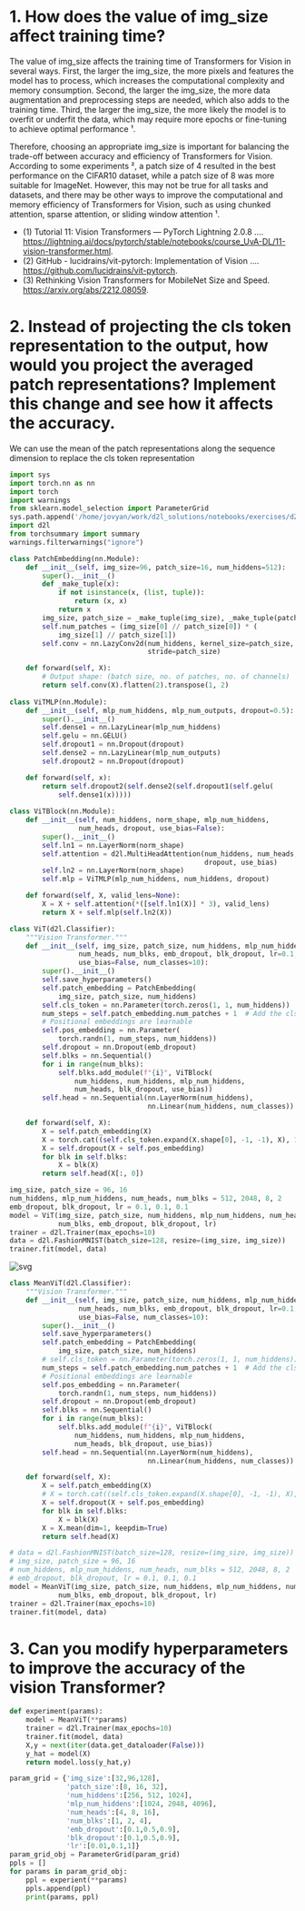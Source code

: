 # 1. How does the value of img_size affect training time?

The value of img_size affects the training time of Transformers for Vision in several ways. First, the larger the img_size, the more pixels and features the model has to process, which increases the computational complexity and memory consumption. Second, the larger the img_size, the more data augmentation and preprocessing steps are needed, which also adds to the training time. Third, the larger the img_size, the more likely the model is to overfit or underfit the data, which may require more epochs or fine-tuning to achieve optimal performance ¹.

Therefore, choosing an appropriate img_size is important for balancing the trade-off between accuracy and efficiency of Transformers for Vision. According to some experiments ², a patch size of 4 resulted in the best performance on the CIFAR10 dataset, while a patch size of 8 was more suitable for ImageNet. However, this may not be true for all tasks and datasets, and there may be other ways to improve the computational and memory efficiency of Transformers for Vision, such as using chunked attention, sparse attention, or sliding window attention ¹.

- (1) Tutorial 11: Vision Transformers — PyTorch Lightning 2.0.8 .... https://lightning.ai/docs/pytorch/stable/notebooks/course_UvA-DL/11-vision-transformer.html.
- (2) GitHub - lucidrains/vit-pytorch: Implementation of Vision .... https://github.com/lucidrains/vit-pytorch.
- (3) Rethinking Vision Transformers for MobileNet Size and Speed. https://arxiv.org/abs/2212.08059.

# 2. Instead of projecting the cls token representation to the output, how would you project the averaged patch representations? Implement this change and see how it affects the accuracy.

We can use the mean of the patch representations along the sequence dimension to replace the cls token representation


```python
import sys
import torch.nn as nn
import torch
import warnings
from sklearn.model_selection import ParameterGrid
sys.path.append('/home/jovyan/work/d2l_solutions/notebooks/exercises/d2l_utils/')
import d2l
from torchsummary import summary
warnings.filterwarnings("ignore")
```


```python
class PatchEmbedding(nn.Module):
    def __init__(self, img_size=96, patch_size=16, num_hiddens=512):
        super().__init__()
        def _make_tuple(x):
            if not isinstance(x, (list, tuple)):
                return (x, x)
            return x
        img_size, patch_size = _make_tuple(img_size), _make_tuple(patch_size)
        self.num_patches = (img_size[0] // patch_size[0]) * (
            img_size[1] // patch_size[1])
        self.conv = nn.LazyConv2d(num_hiddens, kernel_size=patch_size,
                                  stride=patch_size)

    def forward(self, X):
        # Output shape: (batch size, no. of patches, no. of channels)
        return self.conv(X).flatten(2).transpose(1, 2)
    
class ViTMLP(nn.Module):
    def __init__(self, mlp_num_hiddens, mlp_num_outputs, dropout=0.5):
        super().__init__()
        self.dense1 = nn.LazyLinear(mlp_num_hiddens)
        self.gelu = nn.GELU()
        self.dropout1 = nn.Dropout(dropout)
        self.dense2 = nn.LazyLinear(mlp_num_outputs)
        self.dropout2 = nn.Dropout(dropout)

    def forward(self, x):
        return self.dropout2(self.dense2(self.dropout1(self.gelu(
            self.dense1(x)))))
    
class ViTBlock(nn.Module):
    def __init__(self, num_hiddens, norm_shape, mlp_num_hiddens,
                 num_heads, dropout, use_bias=False):
        super().__init__()
        self.ln1 = nn.LayerNorm(norm_shape)
        self.attention = d2l.MultiHeadAttention(num_hiddens, num_heads,
                                                dropout, use_bias)
        self.ln2 = nn.LayerNorm(norm_shape)
        self.mlp = ViTMLP(mlp_num_hiddens, num_hiddens, dropout)

    def forward(self, X, valid_lens=None):
        X = X + self.attention(*([self.ln1(X)] * 3), valid_lens)
        return X + self.mlp(self.ln2(X))

class ViT(d2l.Classifier):
    """Vision Transformer."""
    def __init__(self, img_size, patch_size, num_hiddens, mlp_num_hiddens,
                 num_heads, num_blks, emb_dropout, blk_dropout, lr=0.1,
                 use_bias=False, num_classes=10):
        super().__init__()
        self.save_hyperparameters()
        self.patch_embedding = PatchEmbedding(
            img_size, patch_size, num_hiddens)
        self.cls_token = nn.Parameter(torch.zeros(1, 1, num_hiddens))
        num_steps = self.patch_embedding.num_patches + 1  # Add the cls token
        # Positional embeddings are learnable
        self.pos_embedding = nn.Parameter(
            torch.randn(1, num_steps, num_hiddens))
        self.dropout = nn.Dropout(emb_dropout)
        self.blks = nn.Sequential()
        for i in range(num_blks):
            self.blks.add_module(f"{i}", ViTBlock(
                num_hiddens, num_hiddens, mlp_num_hiddens,
                num_heads, blk_dropout, use_bias))
        self.head = nn.Sequential(nn.LayerNorm(num_hiddens),
                                  nn.Linear(num_hiddens, num_classes))

    def forward(self, X):
        X = self.patch_embedding(X)
        X = torch.cat((self.cls_token.expand(X.shape[0], -1, -1), X), 1)
        X = self.dropout(X + self.pos_embedding)
        for blk in self.blks:
            X = blk(X)
        return self.head(X[:, 0])
```


```python
img_size, patch_size = 96, 16
num_hiddens, mlp_num_hiddens, num_heads, num_blks = 512, 2048, 8, 2
emb_dropout, blk_dropout, lr = 0.1, 0.1, 0.1
model = ViT(img_size, patch_size, num_hiddens, mlp_num_hiddens, num_heads,
            num_blks, emb_dropout, blk_dropout, lr)
trainer = d2l.Trainer(max_epochs=10)
data = d2l.FashionMNIST(batch_size=128, resize=(img_size, img_size))
trainer.fit(model, data)
```


    
![svg](11_8_7_Exercises_files/11_8_7_Exercises_6_0.svg)
    



```python
class MeanViT(d2l.Classifier):
    """Vision Transformer."""
    def __init__(self, img_size, patch_size, num_hiddens, mlp_num_hiddens,
                 num_heads, num_blks, emb_dropout, blk_dropout, lr=0.1,
                 use_bias=False, num_classes=10):
        super().__init__()
        self.save_hyperparameters()
        self.patch_embedding = PatchEmbedding(
            img_size, patch_size, num_hiddens)
        # self.cls_token = nn.Parameter(torch.zeros(1, 1, num_hiddens))
        num_steps = self.patch_embedding.num_patches + 1  # Add the cls token
        # Positional embeddings are learnable
        self.pos_embedding = nn.Parameter(
            torch.randn(1, num_steps, num_hiddens))
        self.dropout = nn.Dropout(emb_dropout)
        self.blks = nn.Sequential()
        for i in range(num_blks):
            self.blks.add_module(f"{i}", ViTBlock(
                num_hiddens, num_hiddens, mlp_num_hiddens,
                num_heads, blk_dropout, use_bias))
        self.head = nn.Sequential(nn.LayerNorm(num_hiddens),
                                  nn.Linear(num_hiddens, num_classes))

    def forward(self, X):
        X = self.patch_embedding(X)
        # X = torch.cat((self.cls_token.expand(X.shape[0], -1, -1), X), 1)
        X = self.dropout(X + self.pos_embedding)
        for blk in self.blks:
            X = blk(X)
        X = X.mean(dim=1, keepdim=True)
        return self.head(X)
```


```python
# data = d2l.FashionMNIST(batch_size=128, resize=(img_size, img_size))
# img_size, patch_size = 96, 16
# num_hiddens, mlp_num_hiddens, num_heads, num_blks = 512, 2048, 8, 2
# emb_dropout, blk_dropout, lr = 0.1, 0.1, 0.1
model = MeanViT(img_size, patch_size, num_hiddens, mlp_num_hiddens, num_heads,
            num_blks, emb_dropout, blk_dropout, lr)
trainer = d2l.Trainer(max_epochs=10)
trainer.fit(model, data)
```

# 3. Can you modify hyperparameters to improve the accuracy of the vision Transformer?


```python
def experiment(params):
    model = MeanViT(**params)
    trainer = d2l.Trainer(max_epochs=10)
    trainer.fit(model, data)
    X,y = next(iter(data.get_dataloader(False)))
    y_hat = model(X) 
    return model.loss(y_hat,y)
```


```python
param_grid = {'img_size':[32,96,128],
              'patch_size':[8, 16, 32],
              'num_hiddens':[256, 512, 1024],
              'mlp_num_hiddens':[1024, 2048, 4096],
              'num_heads':[4, 8, 16],
              'num_blks':[1, 2, 4],
              'emb_dropout':[0.1,0.5,0.9],
              'blk_dropout':[0.1,0.5,0.9],
              'lr':[0.01,0.1,1]}
param_grid_obj = ParameterGrid(param_grid)
ppls = []
for params in param_grid_obj:
    ppl = experient(**params)
    ppls.append(ppl)
    print(params, ppl)
```
